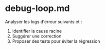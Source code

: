 # debug-loop.md
Analyser les logs d'erreur suivants et :
1. Identifier la cause racine
2. Suggérer une correction
3. Proposer des tests pour éviter la régression